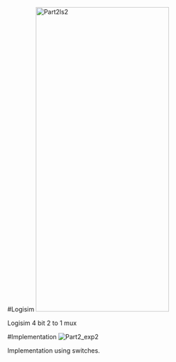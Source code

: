 #Logisim
<img width="300" height="685" alt="Part2ls2" src="https://github.com/user-attachments/assets/3f743891-5bdb-4f96-90fc-303f43773e11" />

Logisim 4 bit 2 to 1 mux


#Implementation
![Part2_exp2](https://github.com/user-attachments/assets/01835174-a327-41c1-8a89-d202c4ef9149)

Implementation using switches.

